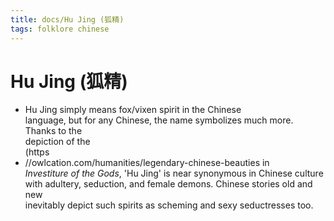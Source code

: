 ```yaml
---
title: docs/Hu Jing (狐精)
tags: folklore chinese
---
```


# Hu Jing (狐精)
- Hu Jing simply means fox/vixen spirit in the Chinese  
	language, but for any Chinese, the name symbolizes much more. Thanks to the  
	depiction of the  
	(https
- //owlcation.com/humanities/legendary-chinese-beauties in  
	_Investiture of the Gods_, 'Hu Jing' is near synonymous in Chinese culture  
	with adultery, seduction, and female demons. Chinese stories old and new  
	inevitably depict such spirits as scheming and sexy seductresses too.